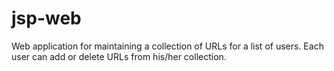 # jsp-web
Web application for maintaining a collection of URLs for a list of users. Each user can add or delete URLs from his/her collection.
